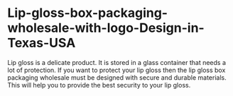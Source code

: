 # Lip-gloss-box-packaging-wholesale-with-logo-Design-in-Texas-USA
Lip gloss is a delicate product. It is stored in a glass container that needs a lot of protection. If you want to protect your lip gloss then the lip gloss box packaging wholesale must be designed with secure and durable materials. This will help you to provide the best security to your lip gloss.
